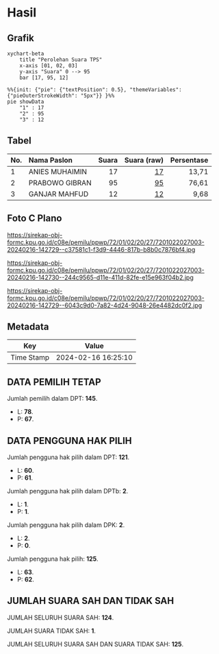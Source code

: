 # Hasil

## Grafik

```mermaid
xychart-beta
    title "Perolehan Suara TPS"
    x-axis [01, 02, 03]
    y-axis "Suara" 0 --> 95
    bar [17, 95, 12]
```

```mermaid
%%{init: {"pie": {"textPosition": 0.5}, "themeVariables": {"pieOuterStrokeWidth": "5px"}} }%%
pie showData
    "1" : 17
    "2" : 95
    "3" : 12
```

## Tabel

| No. | Nama Paslon    | Suara | Suara (raw) | Persentase |
|:--- |:-------------- | -----:| -----------:| ----------:|
| 1   | ANIES MUHAIMIN | 17    | [17][p-1]   | 13,71      |
| 2   | PRABOWO GIBRAN | 95    | [95][p-2]   | 76,61      |
| 3   | GANJAR MAHFUD  | 12    | [12][p-3]   | 9,68       |


[p-1]: https://github.com/gigit-pemilu/pemilu-2024-72-sulawesi-tengah/blob/main/pilpres/hitung-suara/sub/72-sulawesi-tengah/sub/01-banggai/sub/02-bunta/sub/2027-tuntung/sub/003-tps/sub/paslon-1.txt
[p-2]: https://github.com/gigit-pemilu/pemilu-2024-72-sulawesi-tengah/blob/main/pilpres/hitung-suara/sub/72-sulawesi-tengah/sub/01-banggai/sub/02-bunta/sub/2027-tuntung/sub/003-tps/sub/paslon-2.txt
[p-3]: https://github.com/gigit-pemilu/pemilu-2024-72-sulawesi-tengah/blob/main/pilpres/hitung-suara/sub/72-sulawesi-tengah/sub/01-banggai/sub/02-bunta/sub/2027-tuntung/sub/003-tps/sub/paslon-3.txt

## Foto C Plano

https://sirekap-obj-formc.kpu.go.id/c08e/pemilu/ppwp/72/01/02/20/27/7201022027003-20240216-142729--c37581c1-f3d9-4446-817b-b8b0c7876bf4.jpg

https://sirekap-obj-formc.kpu.go.id/c08e/pemilu/ppwp/72/01/02/20/27/7201022027003-20240216-142730--244c9565-d11e-411d-82fe-e15e963f04b2.jpg

https://sirekap-obj-formc.kpu.go.id/c08e/pemilu/ppwp/72/01/02/20/27/7201022027003-20240216-142729--6043c9d0-7a82-4d24-9048-26e4482dc0f2.jpg


## Metadata

| Key        | Value               |
| ---------- | ------------------- |
| Time Stamp | 2024-02-16 16:25:10 |


## DATA PEMILIH TETAP

Jumlah pemilih dalam DPT: **145**.
 * L: **78**.
 * P: **67**.

## DATA PENGGUNA HAK PILIH

Jumlah pengguna hak pilih dalam DPT: **121**.
 * L: **60**.
 * P: **61**.

Jumlah pengguna hak pilih dalam DPTb: **2**.
 * L: **1**.
 * P: **1**.

Jumlah pengguna hak pilih dalam DPK: **2**.
 * L: **2**.
 * P: **0**.

Jumlah pengguna hak pilih: **125**.
 * L: **63**.
 * P: **62**.

## JUMLAH SUARA SAH DAN TIDAK SAH

JUMLAH SELURUH SUARA SAH: **124**.

JUMLAH SUARA TIDAK SAH: **1**.

JUMLAH SELURUH SUARA SAH DAN SUARA TIDAK SAH: **125**.


